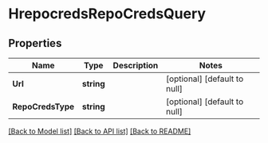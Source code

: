 # HrepocredsRepoCredsQuery

## Properties
Name | Type | Description | Notes
------------ | ------------- | ------------- | -------------
**Url** | **string** |  | [optional] [default to null]
**RepoCredsType** | **string** |  | [optional] [default to null]

[[Back to Model list]](../README.md#documentation-for-models) [[Back to API list]](../README.md#documentation-for-api-endpoints) [[Back to README]](../README.md)

